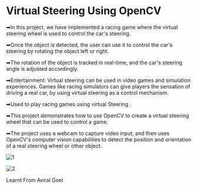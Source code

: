 # Virtual Steering Using OpenCV
➡In this project, we have implemented a racing game where the virtual steering wheel is used to control the car's steering.

➡Once the object is detected, the user can use it to control the car's steering by rotating the object left or right.

➡The rotation of the object is tracked in real-time, and the car's steering angle is adjusted accordingly.

➡Entertainment: Virtual steering can be used in video games and simulation experiences.
Games like racing simulators can give players the sensation of driving a real car, by using virtual steering as a control mechanism.

➡Used to play racing games using virtual Steering .


➡This project demonstrates how to use OpenCV to create a virtual steering wheel that can be used to control a game.

➡The project uses a webcam to capture video input, and then uses OpenCV's computer vision capabilities to detect the 
position and orientation of a real steering wheel or other object.



![1](https://user-images.githubusercontent.com/120780784/228031204-26d81935-7ca0-48dd-aed8-ecf9fa215195.png)


![2](https://user-images.githubusercontent.com/120780784/228031229-c0db83a6-dfab-4c3b-8051-5b5de7186c53.png)


Learnt From Aviral Goel 
